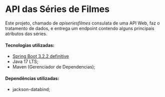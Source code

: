 <h1>API das Séries de Filmes</h1>

Este projeto, chamado de *apiseriesfilmes* consulata de uma API Web, faz o tratamento de dados, e entrega um endpoint contendo alguns principais atributos das séries.

<h4>Tecnologias utilizadas:</h4>

* <a href="https://start.spring.io/">Spring Boot 3.2.2 definitive</a>
* Java 17 LTS;
* Maven (Gerenciador de Dependencias);

<h4>Dependências utilizadas:</h4>

* jackson-databind;

